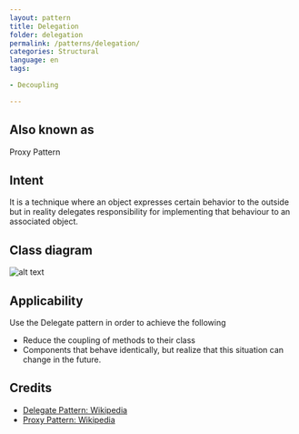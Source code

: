 ```yaml
---
layout: pattern
title: Delegation
folder: delegation
permalink: /patterns/delegation/
categories: Structural
language: en
tags:

- Decoupling

---
```


## Also known as

Proxy Pattern

## Intent

It is a technique where an object expresses certain behavior to the outside but in
reality delegates responsibility for implementing that behaviour to an associated object.

## Class diagram

![alt text](/etc/delegation.png "Delegate")

## Applicability

Use the Delegate pattern in order to achieve the following

* Reduce the coupling of methods to their class
* Components that behave identically, but realize that this situation can change in the future.

## Credits

* [Delegate Pattern: Wikipedia ](https://en.wikipedia.org/wiki/Delegation_pattern)
* [Proxy Pattern: Wikipedia ](https://en.wikipedia.org/wiki/Proxy_pattern)
